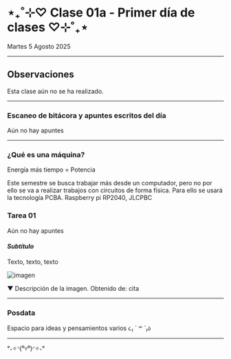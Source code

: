 # ⋆₊˚⊹♡ Clase 01a - Primer día de clases ♡⊹˚₊⋆

Martes 5 Agosto 2025

***

## Observaciones

Esta clase aún no se ha realizado.

***

### Escaneo de bitácora y apuntes escritos del día

Aún no hay apuntes

***

### ¿Qué es una máquina?

Energía más tiempo = Potencia

Este semestre se busca trabajar más desde un computador, pero no por ello se va a realizar trabajos con circuitos de forma física. Para ello se usará la tecnología PCBA.
Raspberry pi RP2040,
JLCPBC

### Tarea 01

Aún no hay apuntes

#### _Subtítulo_

Texto, texto, texto

![imagen](./archivos/.)

▼ Descripción de la imagen. Obtenido de: cita

***

### Posdata

Espacio para ideas y pensamientos varios ૮₍ ´ ꒳ `₎ა

***

°˖✧◝(⁰▿⁰)◜✧˖°
